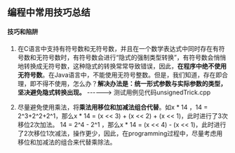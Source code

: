 ## 编程中常用技巧总结

#### **技巧和陷阱**

1. 在C语言中支持有符号数和无符号数，并且在一个数学表达式中同时存在有符号数和无符号数时，有符号数会进行“隐式的强制类型转换”，有符号数会悄悄地转换成无符号数，这种隐式的转换常常导致错误，因此，**在程序中绝不使用无符号数**。在Java语言中，不能使用无符号整数。但是，我们知道，存在即合理，即不得不使用，怎么办？**解决办法是：统一形式参数与实际参数的类型，坚决避免隐式转换出现。**
------> 测试用例见代码unsignedTrick.cpp

2. 尽量避免使用乘法，将**乘法用移位和加减法组合代替**。如x * 14 ，14 = 2^3+2^2+2^1，那么x * 14 = (x << 3) + (x << 2) + (x << 1)，此时进行了3次移位2次加法。 14 = 2^4 - 2^1 ，那么x * 14 = (x << 4) - (x << 1)，此时进行了2次移位1次减法，操作更少，因此，在programming过程中，尽量考虑用移位和加减法的组合来代替乘除法。
